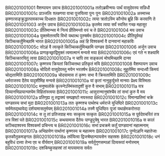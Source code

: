 BR0201001001	वैशम्पायन उवाच
BR0201001001a	ततोऽब्रवीन्मयः पार्थं वासुदेवस्य सन्निधौ
BR0201001001c	प्राञ्जलिः श्लक्ष्णया वाचा पूजयित्वा पुनः पुनः
BR0201001002a   अस्माच्च कृष्णात्सङ्क्रुद्धात्पावकाच्च दिधक्षतः
BR0201001002c   त्वया त्रातोऽस्मि कौन्तेय ब्रूहि किं करवाणि ते
BR0201001003    अर्जुन उवाच
BR0201001003a   कृतमेव त्वया सर्वं स्वस्ति गच्छ महासुर
BR0201001003c   प्रीतिमान्भव मे नित्यं प्रीतिमन्तो वयं च ते
BR0201001004    मय उवाच
BR0201001004a   युक्तमेतत्त्वयि विभो यथात्थ पुरुषर्षभ
BR0201001004c   प्रीतिपूर्वमहं किञ्चित्कर्तुमिच्छामि भारत
BR0201001005a   अहं हि विश्वकर्मा वै दानवानां महाकविः
BR0201001005c   सोऽहं वै त्वत्कृते किञ्चित्कर्तुमिच्छामि पाण्डव
BR0201001006    अर्जुन उवाच
BR0201001006a   प्राणकृच्छ्राद्विमुक्तं त्वमात्मानं मन्यसे मया
BR0201001006c   एवं गते न शक्ष्यामि किञ्चित्कारयितुं त्वया
BR0201001007a   न चापि तव सङ्कल्पं मोघमिच्छामि दानव
BR0201001007c   कृष्णस्य क्रियतां किञ्चित्तथा प्रतिकृतं मयि
BR0201001008    वैशम्पायन उवाच
BR0201001008a   चोदितो वासुदेवस्तु मयेन भरतर्षभ
BR0201001008c   मुहूर्तमिव सन्दध्यौ किमयं चोद्यतामिति
BR0201001009a   चोदयामास तं कृष्णः सभा वै क्रियतामिति
BR0201001009c   धर्मराजस्य दैतेय यादृशीमिह मन्यसे
BR0201001010a   यां कृतां नानुकुर्युस्ते मानवाः प्रेक्ष्य विस्मिताः
BR0201001010c   मनुष्यलोके कृत्स्नेऽस्मिंस्तादृशीं कुरु वै सभाम्
BR0201001011a   यत्र दिव्यानभिप्रायान्पश्येम विहितांस्त्वया
BR0201001011c   आसुरान्मानुषांश्चैव तां सभां कुरु वै मय
BR0201001012a   प्रतिगृह्य तु तद्वाक्यं सम्प्रहृष्टो मयस्तदा
BR0201001012c   विमानप्रतिमां चक्रे पाण्डवस्य सभां मुदा
BR0201001013a   ततः कृष्णश्च पार्थश्च धर्मराजे युधिष्ठिरे
BR0201001013c   सर्वमेतद्यथावेद्य दर्शयामासतुर्मयम्
BR0201001014a   तस्मै युधिष्ठिरः पूजां यथार्हमकरोत्तदा
BR0201001014c   स तु तां प्रतिजग्राह मयः सत्कृत्य सत्कृतः
BR0201001015a   स पूर्वदेवचरितं तत्र तत्र विशां पते
BR0201001015c   कथयामास दैतेयः पाण्डुपुत्रेषु भारत
BR0201001016a   स कालं कञ्चिदाश्वस्य विश्वकर्मा प्रचिन्त्य च
BR0201001016c   सभां प्रचक्रमे कर्तुं पाण्डवानां महात्मनाम्
BR0201001017a   अभिप्रायेण पार्थानां कृष्णस्य च महात्मनः
BR0201001017c   पुण्येऽहनि महातेजाः कृतकौतुकमङ्गलः
BR0201001018a   तर्पयित्वा द्विजश्रेष्ठान्पायसेन सहस्रशः
BR0201001018c   धनं बहुविधं दत्त्वा तेभ्य एव च वीर्यवान्
BR0201001019a   सर्वर्तुगुणसम्पन्नां दिव्यरूपां मनोरमाम्
BR0201001019c   दशकिष्कुसहस्रां तां मापयामास सर्वतः
